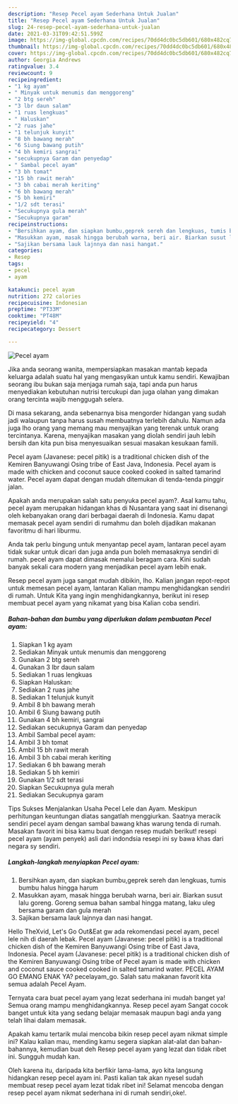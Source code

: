 ```yaml
---
description: "Resep Pecel ayam Sederhana Untuk Jualan"
title: "Resep Pecel ayam Sederhana Untuk Jualan"
slug: 24-resep-pecel-ayam-sederhana-untuk-jualan
date: 2021-03-31T09:42:51.599Z
image: https://img-global.cpcdn.com/recipes/70dd4dc0bc5db601/680x482cq70/pecel-ayam-foto-resep-utama.jpg
thumbnail: https://img-global.cpcdn.com/recipes/70dd4dc0bc5db601/680x482cq70/pecel-ayam-foto-resep-utama.jpg
cover: https://img-global.cpcdn.com/recipes/70dd4dc0bc5db601/680x482cq70/pecel-ayam-foto-resep-utama.jpg
author: Georgia Andrews
ratingvalue: 3.4
reviewcount: 9
recipeingredient:
- "1 kg ayam"
- " Minyak untuk menumis dan menggoreng"
- "2 btg sereh"
- "3 lbr daun salam"
- "1 ruas lengkuas"
- " Haluskan"
- "2 ruas jahe"
- "1 telunjuk kunyit"
- "8 bh bawang merah"
- "6 Siung bawang putih"
- "4 bh kemiri sangrai"
- "secukupnya Garam dan penyedap"
- " Sambal pecel ayam"
- "3 bh tomat"
- "15 bh rawit merah"
- "3 bh cabai merah keriting"
- "6 bh bawang merah"
- "5 bh kemiri"
- "1/2 sdt terasi"
- "Secukupnya gula merah"
- "Secukupnya garam"
recipeinstructions:
- "Bersihkan ayam, dan siapkan bumbu,geprek sereh dan lengkuas, tumis bumbu halus hingga harum"
- "Masukkan ayam, masak hingga berubah warna, beri air. Biarkan susut lalu goreng. Goreng semua bahan sambal hingga matang, laku uleg bersama garam dan gula merah"
- "Sajikan bersama lauk lajnnya dan nasi hangat."
categories:
- Resep
tags:
- pecel
- ayam

katakunci: pecel ayam 
nutrition: 272 calories
recipecuisine: Indonesian
preptime: "PT33M"
cooktime: "PT48M"
recipeyield: "4"
recipecategory: Dessert

---
```



![Pecel ayam](https://img-global.cpcdn.com/recipes/70dd4dc0bc5db601/680x482cq70/pecel-ayam-foto-resep-utama.jpg)

Jika anda seorang wanita, mempersiapkan masakan mantab kepada keluarga adalah suatu hal yang mengasyikan untuk kamu sendiri. Kewajiban seorang ibu bukan saja menjaga rumah saja, tapi anda pun harus menyediakan kebutuhan nutrisi tercukupi dan juga olahan yang dimakan orang tercinta wajib menggugah selera.

Di masa  sekarang, anda sebenarnya bisa mengorder hidangan yang sudah jadi walaupun tanpa harus susah membuatnya terlebih dahulu. Namun ada juga lho orang yang memang mau menyajikan yang terenak untuk orang tercintanya. Karena, menyajikan masakan yang diolah sendiri jauh lebih bersih dan kita pun bisa menyesuaikan sesuai masakan kesukaan famili. 

Pecel ayam (Javanese: pecel pitik) is a traditional chicken dish of the Kemiren Banyuwangi Osing tribe of East Java, Indonesia. Pecel ayam is made with chicken and coconut sauce cooked cooked in salted tamarind water. Pecel ayam dapat dengan mudah ditemukan di tenda-tenda pinggir jalan.

Apakah anda merupakan salah satu penyuka pecel ayam?. Asal kamu tahu, pecel ayam merupakan hidangan khas di Nusantara yang saat ini disenangi oleh kebanyakan orang dari berbagai daerah di Indonesia. Kamu dapat memasak pecel ayam sendiri di rumahmu dan boleh dijadikan makanan favoritmu di hari liburmu.

Anda tak perlu bingung untuk menyantap pecel ayam, lantaran pecel ayam tidak sukar untuk dicari dan juga anda pun boleh memasaknya sendiri di rumah. pecel ayam dapat dimasak memalui beragam cara. Kini sudah banyak sekali cara modern yang menjadikan pecel ayam lebih enak.

Resep pecel ayam juga sangat mudah dibikin, lho. Kalian jangan repot-repot untuk memesan pecel ayam, lantaran Kalian mampu menghidangkan sendiri di rumah. Untuk Kita yang ingin menghidangkannya, berikut ini resep membuat pecel ayam yang nikamat yang bisa Kalian coba sendiri.

<!--inarticleads1-->

##### Bahan-bahan dan bumbu yang diperlukan dalam pembuatan Pecel ayam:

1. Siapkan 1 kg ayam
1. Sediakan  Minyak untuk menumis dan menggoreng
1. Gunakan 2 btg sereh
1. Gunakan 3 lbr daun salam
1. Sediakan 1 ruas lengkuas
1. Siapkan  Haluskan:
1. Sediakan 2 ruas jahe
1. Sediakan 1 telunjuk kunyit
1. Ambil 8 bh bawang merah
1. Ambil 6 Siung bawang putih
1. Gunakan 4 bh kemiri, sangrai
1. Sediakan secukupnya Garam dan penyedap
1. Ambil  Sambal pecel ayam:
1. Ambil 3 bh tomat
1. Ambil 15 bh rawit merah
1. Ambil 3 bh cabai merah keriting
1. Sediakan 6 bh bawang merah
1. Sediakan 5 bh kemiri
1. Gunakan 1/2 sdt terasi
1. Siapkan Secukupnya gula merah
1. Sediakan Secukupnya garam


Tips Sukses Menjalankan Usaha Pecel Lele dan Ayam. Meskipun perhitungan keuntungan diatas sangatlah menggiurkan. Saatnya meracik sendiri pecel ayam dengan sambal bawang khas warung tenda di rumah. Masakan favorit ini bisa kamu buat dengan resep mudah berikut! resepi pecel ayam (ayam penyek) asli dari indondsia resepi ini sy bawa khas dari negara sy sendiri. 

<!--inarticleads2-->

##### Langkah-langkah menyiapkan Pecel ayam:

1. Bersihkan ayam, dan siapkan bumbu,geprek sereh dan lengkuas, tumis bumbu halus hingga harum
1. Masukkan ayam, masak hingga berubah warna, beri air. Biarkan susut lalu goreng. Goreng semua bahan sambal hingga matang, laku uleg bersama garam dan gula merah
1. Sajikan bersama lauk lajnnya dan nasi hangat.


Hello TheXvid, Let&#39;s Go Out&amp;Eat gw ada rekomendasi pecel ayam, pecel lele nih di daerah lebak. Pecel ayam (Javanese: pecel pitik) is a traditional chicken dish of the Kemiren Banyuwangi Osing tribe of East Java, Indonesia. Pecel ayam (Javanese: pecel pitik) is a traditional chicken dish of the Kemiren Banyuwangi Osing tribe of Pecel ayam is made with chicken and coconut sauce cooked cooked in salted tamarind water. PECEL AYAM GO EMANG ENAK YA? pecelayam_go. Salah satu makanan favorit kita semua adalah Pecel Ayam. 

Ternyata cara buat pecel ayam yang lezat sederhana ini mudah banget ya! Semua orang mampu menghidangkannya. Resep pecel ayam Sangat cocok banget untuk kita yang sedang belajar memasak maupun bagi anda yang telah lihai dalam memasak.

Apakah kamu tertarik mulai mencoba bikin resep pecel ayam nikmat simple ini? Kalau kalian mau, mending kamu segera siapkan alat-alat dan bahan-bahannya, kemudian buat deh Resep pecel ayam yang lezat dan tidak ribet ini. Sungguh mudah kan. 

Oleh karena itu, daripada kita berfikir lama-lama, ayo kita langsung hidangkan resep pecel ayam ini. Pasti kalian tak akan nyesel sudah membuat resep pecel ayam lezat tidak ribet ini! Selamat mencoba dengan resep pecel ayam nikmat sederhana ini di rumah sendiri,oke!.

